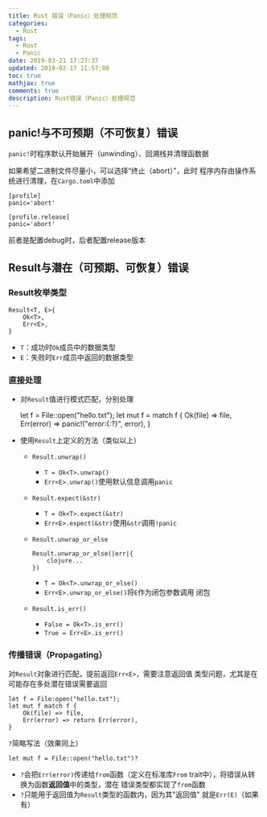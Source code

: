 ```yaml
---
title: Rust 错误（Panic）处理规范
categories:
  - Rust
tags:
  - Rust
  - Panic
date: 2019-03-21 17:27:37
updated: 2019-02-17 11:57:08
toc: true
mathjax: true
comments: true
description: Rust错误（Panic）处理规范
---
```


##	panic!与不可预期（不可恢复）错误 

`panic!`时程序默认开始展开（unwinding）、回溯栈并清理函数据

如果希望二进制文件尽量小，可以选择“终止（abort）”，此时
程序内存由操作系统进行清理，在`Cargo.toml`中添加

	[profile]
	panic='abort'

	[profile.release]
	panic='abort'

前者是配置debug时，后者配置release版本

##	Result与潜在（可预期、可恢复）错误

###	Result枚举类型

	Result<T, E>{
		Ok<T>,
		Err<E>,
	}

-	`T`：成功时`Ok`成员中的数据类型
-	`E`：失败时`Err`成员中返回的数据类型

###	直接处理

-	对`Result`值进行模式匹配，分别处理

	let f = File::open("hello.txt");
	let mut f = match f {
		Ok(file) => file,
		Err(error) => panic!("error:{:?}", error),
	}

-	使用`Result`上定义的方法（类似以上）

	-	`Result.unwrap()`
		-	`T = Ok<T>.unwrap()`
		-	`Err<E>.unwrap()`使用默认信息调用`panic`

	-	`Result.expect(&str)`
		-	`T = Ok<T>.expect(&str)`
		-	`Err<E>.expect(&str)`使用`&str`调用`!panic`

	-	`Result.unwrap_or_else`
	
			Result.unwrap_or_else(|err|{
				clojure...
			})

		-	`T = Ok<T>.unwrap_or_else()`
		-	`Err<E>.unwrap_or_else()`将`E`作为闭包参数调用
			闭包

	-	`Result.is_err()`
		-	`False = Ok<T>.is_err()`
		-	`True = Err<E>.is_err()`

###	传播错误（Propagating）

对`Result`对象进行匹配，提前返回`Err<E>`，需要注意返回值
类型问题，尤其是在可能存在多处潜在错误需要返回

	let f = File:open("hello.txt");
	let mut f match f {
		Ok(file) => file,
		Err(error) => return Err(error),
	}


`?`简略写法（效果同上）

	let mut f = File::open("hello.txt")?

-	`?`会把`Err(error)`传递给`from`函数（定义在标准库`From`
	trait中），将错误从转换为函数**返回值**中的类型，潜在
	错误类型都实现了`from`函数
-	`?`只能用于返回值为`Result`类型的函数内，因为其"返回值"
	就是`Err(E)`（如果有）

